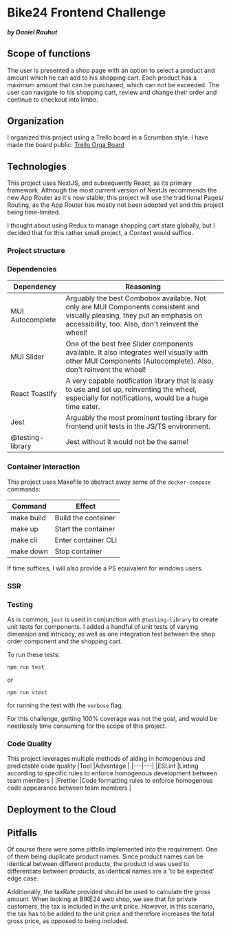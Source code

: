 # Bike24 Frontend Challenge

##### by Daniel Rauhut

## Scope of functions

The user is presented a shop page with an option to select a product and amount which he can add to his shopping cart. Each product has a maximum amount that can be purchased, which can not be exceeded.
The user can navigate to his shopping cart, review and change their order and continue to checkout into limbo.

## Organization

I organized this project using a Trello board in a Scrumban style. I have made the board public: [Trello Orga Board](https://trello.com/invite/b/TMoec0Zp/ATTI5307547e302d5a34ec4620468ff2c7b6F2FAC534/tech-challenge-frontend)

## Technologies

This project uses NextJS, and subsequently React, as its primary framework. Although the most current version of NextJs recommends the new App Router as it's now stable, this project will use the traditional Pages/ Routing, as the App Router has mostly not been adopted yet and this project being time-limited.

I thought about using Redux to manage shopping cart state globally, but I decided that for this rather small project, a Context would suffice.

### Project structure

### Dependencies

| Dependency       | Reasoning                                                                                                                                                                       |
| ---------------- | ------------------------------------------------------------------------------------------------------------------------------------------------------------------------------- |
| MUI Autocomplete | Arguably the best Combobox available. Not only are MUI Components consistent and visually pleasing, they put an emphasis on accessibility, too. Also, don't reinvent the wheel! |
| MUI Slider       | One of the best free Slider components available. It also integrates well visually with other MUI Components (Autocomplete). Also, don't reinvent the wheel!                    |
| React Toastify   | A very capable notification library that is easy to use and set up, reinventing the wheel, especially for notifications, would be a huge time eater.                            |
| Jest             | Arguably the most prominent testing library for frontend unit tests in the JS/TS environment.                                                                                   |
| @testing-library | Jest without it would not be the same!                                                                                                                                          |

### Container interaction

This project uses Makefile to abstract away some of the `docker-compose` commands:

| Command    | Effect              |
| ---------- | ------------------- |
| make build | Build the container |
| make up    | Start the container |
| make cli   | Enter container CLI |
| make down  | Stop container      |

If time suffices, I will also provide a PS equivalent for windows users.

### SSR

### Testing

As is common, `jest` is used in conjunction with `@testing-library` to create unit tests for components. I added a handful of unit tests of varying dimension and intricacy, as well as one integration test between the shop order component and the shopping cart.

To run these tests:

```
npm run test
```

or

```
npm run vtest
```

for running the test with the `verbose` flag.

For this challenge, getting 100% coverage was not the goal, and would be needlessly time consuming for the scope of this project.

### Code Quality

This project leverages multiple methods of aiding in homogenous and predictable code quality
|Tool |Advantage |
|---|---|
|ESLint |Linting according to specific rules to enforce homogenous development between team members |
|Prettier |Code formatting rules to enforce homogenous code appearance between team members |

## Deployment to the Cloud

## Pitfalls

Of course there were some pitfalls implemented into the requirement. One of them being duplicate product names. Since product names can be identical between different products, the product id was used to differentiate between products, as identical names are a 'to be expected' edge case.

Additionally, the taxRate provided should be used to calculate the gross amount. When looking at BIKE24 web shop, we see that for private customers, the tax is included in the unit price. However, in this scenario, the tax has to be added to the unit price and therefore increases the total gross price, as opposed to being included.
